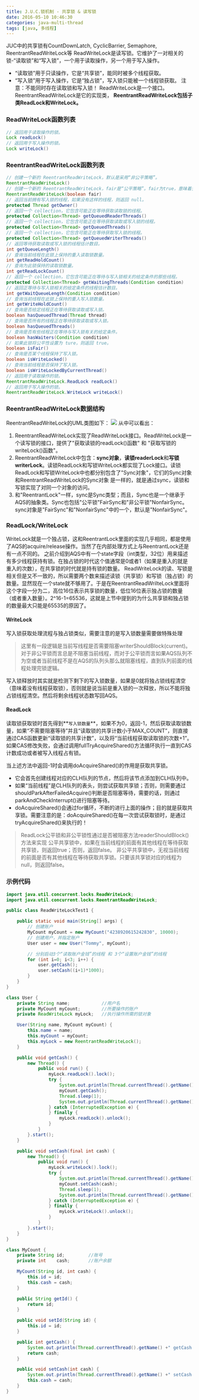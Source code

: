 ```yaml
---
title: J.U.C.锁机制 - 共享锁 & 读写锁
date: 2016-05-10 10:46:30
categories: java-multi-thread
tags: [java, 多线程]
---
```

JUC中的共享锁有CountDownLatch, CyclicBarrier, Semaphore, ReentrantReadWriteLock等
ReadWriteLock是读写锁。它维护了一对相关的锁-“读取锁”和“写入锁”，一个用于读取操作，另一个用于写入操作。
- “读取锁”用于只读操作，它是“共享锁”，能同时被多个线程获取。
- “写入锁”用于写入操作，它是“独占锁”，写入锁只能被一个线程锁获取。
注意：不能同时存在读取锁和写入锁！
ReadWriteLock是一个接口。ReentrantReadWriteLock是它的实现类，
**ReentrantReadWriteLock包括子类ReadLock和WriteLock。**

<!-- more -->

### ReadWriteLock函数列表
```java
// 返回用于读取操作的锁。
Lock readLock()
// 返回用于写入操作的锁。
Lock writeLock()
```
### ReentrantReadWriteLock函数列表
```java
// 创建一个新的 ReentrantReadWriteLock，默认是采用“非公平策略”。
ReentrantReadWriteLock()
// 创建一个新的 ReentrantReadWriteLock，fair是“公平策略”。fair为true，意味着公平策略；否则，意味着非公平策略。
ReentrantReadWriteLock(boolean fair)
// 返回当前拥有写入锁的线程，如果没有这样的线程，则返回 null。
protected Thread getOwner()
// 返回一个 collection，它包含可能正在等待获取读取锁的线程。
protected Collection<Thread> getQueuedReaderThreads()
// 返回一个 collection，它包含可能正在等待获取读取或写入锁的线程。
protected Collection<Thread> getQueuedThreads()
// 返回一个 collection，它包含可能正在等待获取写入锁的线程。
protected Collection<Thread> getQueuedWriterThreads()
// 返回等待获取读取或写入锁的线程估计数目。
int getQueueLength()
// 查询当前线程在此锁上保持的重入读取锁数量。
int getReadHoldCount()
// 查询为此锁保持的读取锁数量。
int getReadLockCount()
// 返回一个 collection，它包含可能正在等待与写入锁相关的给定条件的那些线程。
protected Collection<Thread> getWaitingThreads(Condition condition)
// 返回正等待与写入锁相关的给定条件的线程估计数目。
int getWaitQueueLength(Condition condition)
// 查询当前线程在此锁上保持的重入写入锁数量。
int getWriteHoldCount()
// 查询是否给定线程正在等待获取读取或写入锁。
boolean hasQueuedThread(Thread thread)
// 查询是否所有的线程正在等待获取读取或写入锁。
boolean hasQueuedThreads()
// 查询是否有些线程正在等待与写入锁有关的给定条件。
boolean hasWaiters(Condition condition)
// 如果此锁将公平性设置为 ture，则返回 true。
boolean isFair()
// 查询是否某个线程保持了写入锁。
boolean isWriteLocked()
// 查询当前线程是否保持了写入锁。
boolean isWriteLockedByCurrentThread()
// 返回用于读取操作的锁。
ReentrantReadWriteLock.ReadLock readLock()
// 返回用于写入操作的锁。
ReentrantReadWriteLock.WriteLock writeLock()
```

### ReentrantReadWriteLock数据结构
ReentrantReadWriteLock的UML类图如下：
![](https://static.tmaczhao.cn/images/5655a50f8ef3986bb52ded1bab729276.jpg)
从中可以看出：
1. ReentrantReadWriteLock实现了ReadWriteLock接口。ReadWriteLock是一个读写锁的接口，提供了"获取读锁的readLock()函数" 和 "获取写锁的writeLock()函数"。
2. ReentrantReadWriteLock中包含：**sync对象**，**读锁readerLock**和**写锁writerLock**。读锁ReadLock和写锁WriteLock都实现了Lock接口。读锁ReadLock和写锁WriteLock中也都分别包含了"Sync对象"，它们的Sync对象和ReentrantReadWriteLock的Sync对象 是一样的，就是通过sync，读锁和写锁实现了对同一个对象的访问。
3. 和"ReentrantLock"一样，sync是Sync类型；而且，Sync也是一个继承于AQS的抽象类。Sync也包括"公平锁"FairSync和"非公平锁"NonfairSync。sync对象是"FairSync"和"NonfairSync"中的一个，默认是"NonfairSync"。



### ReadLock/WriteLock
WriteLock就是一个独占锁，这和ReentrantLock里面的实现几乎相同，都是使用了AQS的acquire/release操作。当然了在内部处理方式上与ReentrantLock还是有一点不同的。
之前介绍到AQS中有一个state字段（int类型，32位）用来描述有多少线程获持有锁。在独占锁的时代这个值通常是0或者1（如果是重入的就是重入的次数），在共享锁的时代就是持有锁的数量。
ReadWriteLock的读、写锁是相关但是又不一致的，所以需要两个数来描述读锁（共享锁）和写锁（独占锁）的数量。显然现在一个state就不够用了。于是在ReentrantReadWrilteLock里面将这个字段一分为二，高位16位表示共享锁的数量，低位16位表示独占锁的数量（或者重入数量）。2^16-1=65536，这就是上节中提到的为什么共享锁和独占锁的数量最大只能是65535的原因了。

#### WriteLock
写入锁获取处理流程与独占锁类似，需要注意的是写入锁数量需要做特殊处理
>这里有一段逻辑是当前写线程是否需要阻塞writerShouldBlock(current)。对于非公平锁而言总是不阻塞当前线程，而对于公平锁而言如果AQS队列不为空或者当前线程不是在AQS的队列头那么就阻塞线程，直到队列前面的线程处理完锁逻辑。

写入锁释放时其实就是检测下剩下的写入锁数量，如果是0就将独占锁线程清空（意味着没有线程获取锁），否则就是说当前是重入锁的一次释放，所以不能将独占锁线程清空。然后将剩余线程状态数写回AQS。

#### ReadLock
读取锁获取锁时首先得到**`写入锁数量`**，如果不为0，返回-1，然后获取读取锁数量，如果“不需要阻塞等待”并且“读取锁的共享计数小于MAX_COUNT”，则直接通过CAS函数更新“读取锁的共享计数”，以及将“当前线程获取读取锁的次数+1”。如果CAS修改失败，会通过调用fullTryAcquireShared()方法循环执行一直到CAS计数成功或者被写入线程占有锁。

当上述方法中返回-1时会调用doAcquireShared()的作用是获取共享锁。
- 它会首先创建线程对应的CLH队列的节点，然后将该节点添加到CLH队列中。
- 如果“当前线程”是CLH队列的表头，则尝试获取共享锁；否则，则需要通过shouldParkAfterFailedAcquire()判断是否阻塞等待，需要的话，则通过parkAndCheckInterrupt()进行阻塞等待。
- doAcquireShared()会通过for循环，不断的进行上面的操作；目的就是获取共享锁。需要注意的是：doAcquireShared()在每一次尝试获取锁时，是通过tryAcquireShared()来执行的！

>ReadLock公平锁和非公平锁性通过是否被阻塞方法readerShouldBlock()方法来实现
公平共享锁中，如果在当前线程的前面有其他线程在等待获取共享锁，则返回true；否则，返回false。
非公平共享锁中，无视当前线程的前面是否有其他线程在等待获取共享锁。只要该共享锁对应的线程为null，则返回false。


### 示例代码
```java
import java.util.concurrent.locks.ReadWriteLock;
import java.util.concurrent.locks.ReentrantReadWriteLock;

public class ReadWriteLockTest1 {

    public static void main(String[] args) {
        // 创建账户
        MyCount myCount = new MyCount("4238920615242830", 10000);
        // 创建用户，并指定账户
        User user = new User("Tommy", myCount);

        // 分别启动3个“读取账户金钱”的线程 和 3个“设置账户金钱”的线程
        for (int i=0; i<3; i++) {
            user.getCash();
            user.setCash((i+1)*1000);
        }
    }
}

class User {
    private String name;            //用户名
    private MyCount myCount;        //所要操作的账户
    private ReadWriteLock myLock;   //执行操作所需的锁对象

    User(String name, MyCount myCount) {
        this.name = name;
        this.myCount = myCount;
        this.myLock = new ReentrantReadWriteLock();
    }

    public void getCash() {
        new Thread() {
            public void run() {
                myLock.readLock().lock();
                try {
                    System.out.println(Thread.currentThread().getName() +" getCash start");
                    myCount.getCash();
                    Thread.sleep(1);
                    System.out.println(Thread.currentThread().getName() +" getCash end");
                } catch (InterruptedException e) {
                } finally {
                    myLock.readLock().unlock();
                }
            }
        }.start();
    }

    public void setCash(final int cash) {
        new Thread() {
            public void run() {
                myLock.writeLock().lock();
                try {
                    System.out.println(Thread.currentThread().getName() +" setCash start");
                    myCount.setCash(cash);
                    Thread.sleep(1);
                    System.out.println(Thread.currentThread().getName() +" setCash end");
                } catch (InterruptedException e) {
                } finally {
                    myLock.writeLock().unlock();
                }
            }
        }.start();
    }
}

class MyCount {
    private String id;         //账号
    private int    cash;       //账户余额

    MyCount(String id, int cash) {
        this.id = id;
        this.cash = cash;
    }

    public String getId() {
        return id;
    }

    public void setId(String id) {
        this.id = id;
    }

    public int getCash() {
        System.out.println(Thread.currentThread().getName() +" getCash cash="+ cash);
        return cash;
    }

    public void setCash(int cash) {
        System.out.println(Thread.currentThread().getName() +" setCash cash="+ cash);
        this.cash = cash;
    }
}
```






















































































